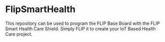 # FlipSmartHealth
This repository can be used to program the FLIP Base Board with the FLIP Smart Health Care Shield. Simply FLIP it to create your IoT Based Health Care project.
